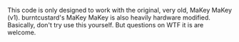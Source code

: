 This code is only designed to work with the original, very old, MaKey MaKey (v1). burntcustard's MaKey MaKey is also heavily hardware modified. Basically, don't try use this yourself. But questions on WTF it is are welcome.
